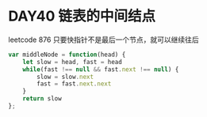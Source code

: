 # DAY40 链表的中间结点
leetcode 876
只要快指针不是最后一个节点，就可以继续往后
```js
var middleNode = function(head) {
    let slow = head, fast = head
    while(fast !== null && fast.next !== null) {
        slow = slow.next
        fast = fast.next.next
    }
    return slow
};
```